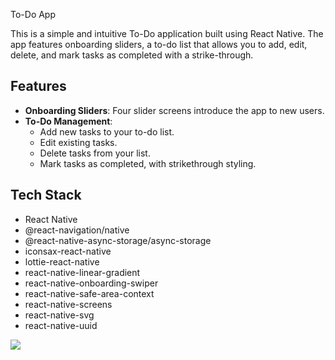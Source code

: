  To-Do App

This is a simple and intuitive To-Do application built using React Native. The app features onboarding sliders, a to-do list that allows you to add, edit, delete, and mark tasks as completed with a strike-through.

## Features

- **Onboarding Sliders**: Four slider screens introduce the app to new users.
- **To-Do Management**: 
  - Add new tasks to your to-do list.
  - Edit existing tasks.
  - Delete tasks from your list.
  - Mark tasks as completed, with strikethrough styling.

## Tech Stack

- React Native
- @react-navigation/native
- @react-native-async-storage/async-storage
- iconsax-react-native
- lottie-react-native
- react-native-linear-gradient
- react-native-onboarding-swiper
- react-native-safe-area-context
- react-native-screens
- react-native-svg
- react-native-uuid

![](https://github.com/Rasime-Dumlupunar/react-native-to-do/blob/main/to-do.gif)
